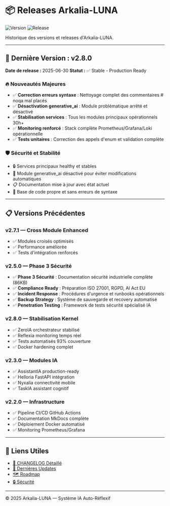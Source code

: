 # 📦 Releases Arkalia-LUNA

![Version](https://img.shields.io/badge/version-v2.8.0-blue)
![Release](https://img.shields.io/badge/release-stable-green)

Historique des versions et releases d'Arkalia-LUNA.

---

## 🚀 Dernière Version : v2.8.0

**Date de release :** 2025-06-30
**Statut :** ✅ Stable - Production Ready

### 🔥 Nouveautés Majeures

- ✅ **Correction erreurs syntaxe** : Nettoyage complet des commentaires # noqa mal placés
- ✅ **Désactivation generative_ai** : Module problématique arrêté et désactivé
- ✅ **Stabilisation services** : Tous les modules principaux opérationnels 30h+
- ✅ **Monitoring renforcé** : Stack complète Prometheus/Grafana/Loki opérationnelle
- ✅ **Tests unitaires** : Correction des appels d'enum et validation complète

### 🛡️ Sécurité et Stabilité

- 🔒 Services principaux healthy et stables
- 🚨 Module generative_ai désactivé pour éviter modifications automatiques
- 📋 Documentation mise à jour avec état actuel
- 🔧 Base de code propre et sans erreurs de syntaxe

---

## 📋 Versions Précédentes

### v2.7.1 — Cross Module Enhanced
- ✅ Modules croisés optimisés
- ✅ Performance améliorée
- ✅ Tests d'intégration renforcés

### v2.5.0 — Phase 3 Sécurité
- ✅ **Phase 3 Sécurité** : Documentation sécurité industrielle complète (86KB)
- ✅ **Compliance Ready** : Préparation ISO 27001, RGPD, AI Act EU
- ✅ **Incident Response** : Procédures d'urgence et runbooks opérationnels
- ✅ **Backup Strategy** : Système de sauvegarde et recovery automatisé
- ✅ **Penetration Testing** : Framework de tests sécurité spécialisé IA

### v2.8.0 — Stabilisation Kernel
- ✅ ZeroIA orchestrateur stabilisé
- ✅ Reflexia monitoring temps réel
- ✅ Tests automatisés 93% couverture
- ✅ Docker hardening complet

### v2.3.0 — Modules IA
- ✅ AssistantIA production-ready
- ✅ Helloria FastAPI intégration
- ✅ Nyxalia connectivité mobile
- ✅ TaskIA assistant cognitif

### v2.2.0 — Infrastructure
- ✅ Pipeline CI/CD GitHub Actions
- ✅ Documentation MkDocs complète
- ✅ Déploiement Docker automatisé
- ✅ Monitoring Prometheus/Grafana

---

## 🔗 Liens Utiles

- [📝 CHANGELOG Détaillé](../releases/v2.8.0.md)
- [🔄 Dernières Updates](v2.8.0.md)
- [🗺️ Roadmap](../planning/roadmap/index.md)
- [🔒 Sécurité](../security/security.md)

---

© 2025 Arkalia-LUNA — Système IA Auto-Réflexif

